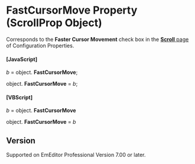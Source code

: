# FastCursorMove Property (ScrollProp Object)

Corresponds to the **Faster Cursor Movement** check box in the
[**Scroll** page](../../dlg/properties/scroll/index) of Configuration Properties.

#### \[JavaScript\]

_b_ =
object. **FastCursorMove**;

object. **FastCursorMove** = _b_;

#### \[VBScript\]

_b_ =
object. **FastCursorMove**

object. **FastCursorMove** = _b_

## Version

Supported on EmEditor Professional Version 7.00 or later.